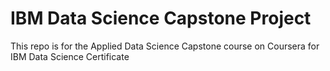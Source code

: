 # IBM Data Science Capstone Project
This repo is for the Applied Data Science Capstone course on Coursera for IBM Data Science Certificate
